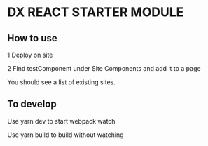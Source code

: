 # DX REACT STARTER MODULE

## How to use

1 Deploy on site

2 Find testComponent under Site Components and add it to a page

You should see a list of existing sites.

## To develop

Use yarn dev to start webpack watch

Use yarn build to build without watching
